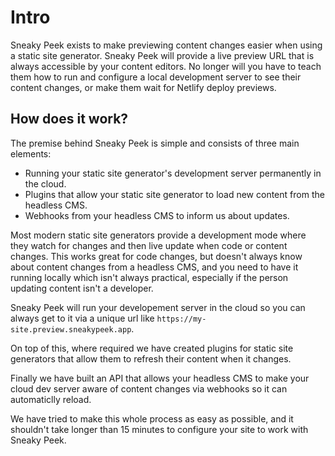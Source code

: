 # Intro

Sneaky Peek exists to make previewing content changes easier when using a static site generator. Sneaky Peek will provide a live preview URL that is always accessible by your content editors. No longer will you have to teach them how to run and configure a local development server to see their content changes, or make them wait for Netlify deploy previews.

## How does it work?

The premise behind Sneaky Peek is simple and consists of three main elements:

* Running your static site generator's development server permanently in the cloud.
* Plugins that allow your static site generator to load new content from the headless CMS.
* Webhooks from your headless CMS to inform us about updates.

Most modern static site generators provide a development mode where they watch for changes and then live update when code or content changes. This works great for code changes, but doesn't always know about content changes from a headless CMS, and you need to have it running locally which isn't always practical, especially if the person updating content isn't a developer.

Sneaky Peek will run your developement server in the cloud so you can always get to it via a unique url like `https://my-site.preview.sneakypeek.app`. 

On top of this, where required we have created plugins for static site generators that allow them to refresh their content when it changes.

Finally we have built an API that allows your headless CMS to make your cloud dev server aware of content changes via webhooks so it can automaticlly reload.

We have tried to make this whole process as easy as possible, and it shouldn't take longer than 15 minutes to configure your site to work with Sneaky Peek.